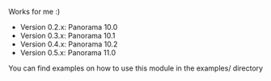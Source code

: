 Works for me :)

- Version 0.2.x: Panorama 10.0
- Version 0.3.x: Panorama 10.1
- Version 0.4.x: Panorama 10.2
- Version 0.5.x: Panorama 11.0

You can find examples on how to use this module in the examples/ directory
